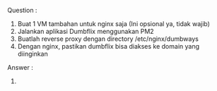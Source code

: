 Question :
1. Buat 1 VM tambahan untuk nginx saja (Ini opsional ya, tidak wajib)
2. Jalankan aplikasi Dumbflix menggunakan PM2
3. Buatlah reverse proxy dengan directory /etc/nginx/dumbways
4. Dengan nginx, pastikan dumbflix bisa diakses ke domain yang diinginkan

Answer :

1.
